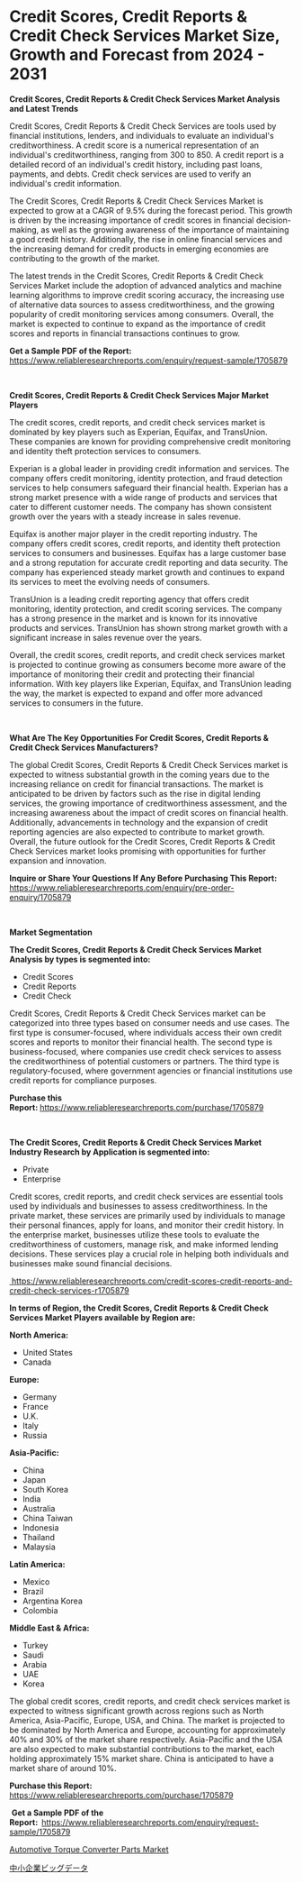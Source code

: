 <p><h1>Credit Scores, Credit Reports & Credit Check Services Market Size, Growth and Forecast from 2024 - 2031</h1></p><p><strong>Credit Scores, Credit Reports & Credit Check Services Market Analysis and Latest Trends</strong></p>
<p><p>Credit Scores, Credit Reports & Credit Check Services are tools used by financial institutions, lenders, and individuals to evaluate an individual's creditworthiness. A credit score is a numerical representation of an individual's creditworthiness, ranging from 300 to 850. A credit report is a detailed record of an individual's credit history, including past loans, payments, and debts. Credit check services are used to verify an individual's credit information.</p><p>The Credit Scores, Credit Reports & Credit Check Services Market is expected to grow at a CAGR of 9.5% during the forecast period. This growth is driven by the increasing importance of credit scores in financial decision-making, as well as the growing awareness of the importance of maintaining a good credit history. Additionally, the rise in online financial services and the increasing demand for credit products in emerging economies are contributing to the growth of the market.</p><p>The latest trends in the Credit Scores, Credit Reports & Credit Check Services Market include the adoption of advanced analytics and machine learning algorithms to improve credit scoring accuracy, the increasing use of alternative data sources to assess creditworthiness, and the growing popularity of credit monitoring services among consumers. Overall, the market is expected to continue to expand as the importance of credit scores and reports in financial transactions continues to grow.</p></p>
<p><strong>Get a Sample PDF of the Report:&nbsp;</strong> <a href="https://www.reliableresearchreports.com/enquiry/request-sample/1705879">https://www.reliableresearchreports.com/enquiry/request-sample/1705879</a></p>
<p>&nbsp;</p>
<p><strong>Credit Scores, Credit Reports & Credit Check Services Major Market Players</strong></p>
<p><p>The credit scores, credit reports, and credit check services market is dominated by key players such as Experian, Equifax, and TransUnion. These companies are known for providing comprehensive credit monitoring and identity theft protection services to consumers.</p><p>Experian is a global leader in providing credit information and services. The company offers credit monitoring, identity protection, and fraud detection services to help consumers safeguard their financial health. Experian has a strong market presence with a wide range of products and services that cater to different customer needs. The company has shown consistent growth over the years with a steady increase in sales revenue.</p><p>Equifax is another major player in the credit reporting industry. The company offers credit scores, credit reports, and identity theft protection services to consumers and businesses. Equifax has a large customer base and a strong reputation for accurate credit reporting and data security. The company has experienced steady market growth and continues to expand its services to meet the evolving needs of consumers.</p><p>TransUnion is a leading credit reporting agency that offers credit monitoring, identity protection, and credit scoring services. The company has a strong presence in the market and is known for its innovative products and services. TransUnion has shown strong market growth with a significant increase in sales revenue over the years.</p><p>Overall, the credit scores, credit reports, and credit check services market is projected to continue growing as consumers become more aware of the importance of monitoring their credit and protecting their financial information. With key players like Experian, Equifax, and TransUnion leading the way, the market is expected to expand and offer more advanced services to consumers in the future.</p></p>
<p>&nbsp;</p>
<p><strong>What Are The Key Opportunities For Credit Scores, Credit Reports & Credit Check Services Manufacturers?</strong></p>
<p><p>The global Credit Scores, Credit Reports & Credit Check Services market is expected to witness substantial growth in the coming years due to the increasing reliance on credit for financial transactions. The market is anticipated to be driven by factors such as the rise in digital lending services, the growing importance of creditworthiness assessment, and the increasing awareness about the impact of credit scores on financial health. Additionally, advancements in technology and the expansion of credit reporting agencies are also expected to contribute to market growth. Overall, the future outlook for the Credit Scores, Credit Reports & Credit Check Services market looks promising with opportunities for further expansion and innovation.</p></p>
<p><strong>Inquire or Share Your Questions If Any Before Purchasing This Report:</strong> <a href="https://www.reliableresearchreports.com/enquiry/pre-order-enquiry/1705879">https://www.reliableresearchreports.com/enquiry/pre-order-enquiry/1705879</a></p>
<p>&nbsp;</p>
<p><strong>Market Segmentation</strong></p>
<p><strong>The Credit Scores, Credit Reports & Credit Check Services Market Analysis by types is segmented into:</strong></p>
<p><ul><li>Credit Scores</li><li>Credit Reports</li><li>Credit Check</li></ul></p>
<p><p>Credit Scores, Credit Reports & Credit Check Services market can be categorized into three types based on consumer needs and use cases. The first type is consumer-focused, where individuals access their own credit scores and reports to monitor their financial health. The second type is business-focused, where companies use credit check services to assess the creditworthiness of potential customers or partners. The third type is regulatory-focused, where government agencies or financial institutions use credit reports for compliance purposes.</p></p>
<p><strong>Purchase this Report:&nbsp;</strong><a href="https://www.reliableresearchreports.com/purchase/1705879">https://www.reliableresearchreports.com/purchase/1705879</a></p>
<p>&nbsp;</p>
<p><strong>The Credit Scores, Credit Reports & Credit Check Services Market Industry Research by Application is segmented into:</strong></p>
<p><ul><li>Private</li><li>Enterprise</li></ul></p>
<p><p>Credit scores, credit reports, and credit check services are essential tools used by individuals and businesses to assess creditworthiness. In the private market, these services are primarily used by individuals to manage their personal finances, apply for loans, and monitor their credit history. In the enterprise market, businesses utilize these tools to evaluate the creditworthiness of customers, manage risk, and make informed lending decisions. These services play a crucial role in helping both individuals and businesses make sound financial decisions.</p></p>
<p><a href="https://www.reliableresearchreports.com/credit-scores-credit-reports-and-credit-check-services-r1705879">&nbsp;https://www.reliableresearchreports.com/credit-scores-credit-reports-and-credit-check-services-r1705879</a></p>
<p><strong>In terms of Region, the Credit Scores, Credit Reports & Credit Check Services Market Players available by Region are:</strong></p>
<p>
    <p> <strong> North America: </strong>
        <ul>
            <li>United States</li>
            <li>Canada</li>
        </ul>
        </p> 
    <p> <strong> Europe: </strong>
        <ul>
            <li>Germany</li>
            <li>France</li>
            <li>U.K.</li>
            <li>Italy</li>
            <li>Russia</li>
        </ul>
        </p> 
    <p> <strong> Asia-Pacific: </strong>
        <ul>
            <li>China</li>
            <li>Japan</li>
            <li>South Korea</li>
            <li>India</li>
            <li>Australia</li>
            <li>China Taiwan</li>
            <li>Indonesia</li>
            <li>Thailand</li>
            <li>Malaysia</li>
        </ul>
        </p> 
    <p> <strong> Latin America: </strong>
        <ul>
            <li>Mexico</li>
            <li>Brazil</li>
            <li>Argentina Korea</li>
            <li>Colombia</li>
        </ul>
        </p> 
    <p> <strong> Middle East & Africa: </strong>
        <ul>
            <li>Turkey</li>
            <li>Saudi</li>
            <li>Arabia</li>
            <li>UAE</li>
            <li>Korea</li>
        </ul>
    </p>
    </p>
<p><p>The global credit scores, credit reports, and credit check services market is expected to witness significant growth across regions such as North America, Asia-Pacific, Europe, USA, and China. The market is projected to be dominated by North America and Europe, accounting for approximately 40% and 30% of the market share respectively. Asia-Pacific and the USA are also expected to make substantial contributions to the market, each holding approximately 15% market share. China is anticipated to have a market share of around 10%.</p></p>
<p><strong>Purchase this Report: </strong><a href="https://www.reliableresearchreports.com/purchase/1705879">https://www.reliableresearchreports.com/purchase/1705879</a></p>
<p>&nbsp;<strong>Get a Sample PDF of the Report:&nbsp;&nbsp;</strong><a href="https://www.reliableresearchreports.com/enquiry/request-sample/1705879">https://www.reliableresearchreports.com/enquiry/request-sample/1705879</a></p>
<p><strong></strong></p>
<p><p><a href="https://issuu.com/reportprime-2/docs/automotive-torque-converter-parts-market-size-2030">Automotive Torque Converter Parts Market</a></p><p><a href="https://github.com/KaydenJohns1964/Market-Research-Report-List-2/blob/main/5353508184703.md">中小企業ビッグデータ</a></p></p>